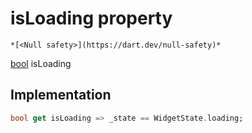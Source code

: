 


# isLoading property




    *[<Null safety>](https://dart.dev/null-safety)*




[bool](https://api.flutter.dev/flutter/dart-core/bool-class.html) isLoading
  







## Implementation

```dart
bool get isLoading => _state == WidgetState.loading;
```








